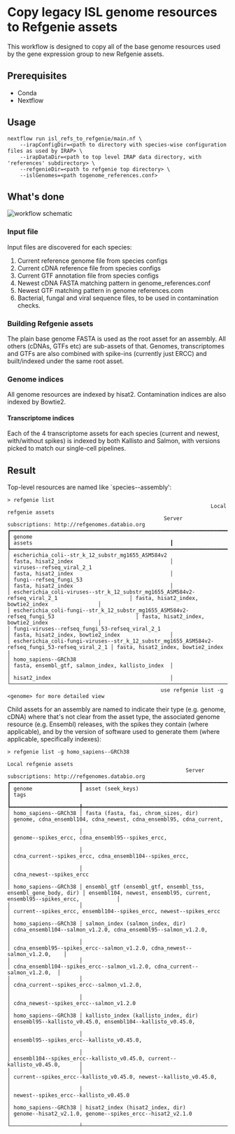 # Copy legacy ISL genome resources to Refgenie assets

This workflow is designed to copy all of the base genome resources used by the gene expression group to new Refgenie assets. 

## Prerequisites

 - Conda
 - Nextflow

## Usage

```
nextflow run isl_refs_to_refgenie/main.nf \
    --irapConfigDir=<path to directory with species-wise configuration files as used by IRAP> \
    --irapDataDir=<path to top level IRAP data directory, with 'references' subdirectory> \
    --refgenieDir=<path to refgenie top directory> \
    --islGenomes=<path togenome_references.conf>
```

## What's done

![workflow schematic](flowcharg.png)

### Input file

Input files are discovered for each species:

 1. Current reference genome file from species configs
 2. Current cDNA reference file from species configs
 3. Current GTF annotation file from species configs
 4. Newest cDNA FASTA matching pattern in genome_references.conf
 5. Newest GTF matching pattern in genome references.com
 6. Bacterial, fungal and viral sequence files, to be used in contamination checks. 

### Building Refgenie assets

The plain base genome FASTA is used as the root asset for an assembly. All others (cDNAs, GTFs etc) are sub-assets of that. Genomes, transcriptomes and GTFs are also combined with spike-ins (currently just ERCC) and built/indexed under the same root asset.

### Genome indices

All genome resources are indexed by hisat2. Contamination indices are also indexed by Bowtie2.

#### Transcriptome indices

Each of the 4 transcriptome assets for each species (current and newest, with/without spikes) is indexed by both Kallisto and Salmon, with versions picked to match our single-cell pipelines.

## Result

Top-level resources are named like `species--assembly':

```
> refgenie list
                                                                 Local refgenie assets                                                                 
                                                  Server subscriptions: http://refgenomes.databio.org                                                  
┏━━━━━━━━━━━━━━━━━━━━━━━━━━━━━━━━━━━━━━━━━━━━━━━━━━━━━━━━━━━━━━━━━━━━━━━━━━━━━━━━━━━━━━━━━━━━━━━━━━┳━━━━━━━━━━━━━━━━━━━━━━━━━━━━━━━━━━━━━━━━━━━━━━━━━━━┓
┃ genome                                                                                           ┃ assets                                            ┃
┡━━━━━━━━━━━━━━━━━━━━━━━━━━━━━━━━━━━━━━━━━━━━━━━━━━━━━━━━━━━━━━━━━━━━━━━━━━━━━━━━━━━━━━━━━━━━━━━━━━╇━━━━━━━━━━━━━━━━━━━━━━━━━━━━━━━━━━━━━━━━━━━━━━━━━━━┩
│ escherichia_coli--str_k_12_substr_mg1655_ASM584v2                                                │ fasta, hisat2_index                               │
│ viruses--refseq_viral_2_1                                                                        │ fasta, hisat2_index                               │
│ fungi--refseq_fungi_53                                                                           │ fasta, hisat2_index                               │
│ escherichia_coli-viruses--str_k_12_substr_mg1655_ASM584v2-refseq_viral_2_1                       │ fasta, hisat2_index, bowtie2_index                │
│ escherichia_coli-fungi--str_k_12_substr_mg1655_ASM584v2-refseq_fungi_53                          │ fasta, hisat2_index, bowtie2_index                │
│ fungi-viruses--refseq_fungi_53-refseq_viral_2_1                                                  │ fasta, hisat2_index, bowtie2_index                │
│ escherichia_coli-fungi-viruses--str_k_12_substr_mg1655_ASM584v2-refseq_fungi_53-refseq_viral_2_1 │ fasta, hisat2_index, bowtie2_index                │
│ homo_sapiens--GRCh38                                                                             │ fasta, ensembl_gtf, salmon_index, kallisto_index  │
│                                                                                                  │ hisat2_index                                      │
└──────────────────────────────────────────────────────────────────────────────────────────────────┴───────────────────────────────────────────────────┘
                                                 use refgenie list -g <genome> for more detailed view                                                  
```

Child assets for an assembly are named to indicate their type (e.g. genome, cDNA) where that's not clear from the asset type, the associated genome resource (e.g. Ensembl) releases, with the spikes they contain (where applicable), and by the version of software used to generate them (where applicable, specifically indexes):

```
> refgenie list -g homo_sapiens--GRCh38
                                                                        Local refgenie assets                                                                         
                                                         Server subscriptions: http://refgenomes.databio.org                                                          
┏━━━━━━━━━━━━━━━━━━━━━━┳━━━━━━━━━━━━━━━━━━━━━━━━━━━━━━━━━━━━━━━━━━━━━━━━━━━━━━━━━━━━━━━━┳━━━━━━━━━━━━━━━━━━━━━━━━━━━━━━━━━━━━━━━━━━━━━━━━━━━━━━━━━━━━━━━━━━━━━━━━━━━━┓
┃ genome               ┃ asset (seek_keys)                                              ┃ tags                                                                       ┃
┡━━━━━━━━━━━━━━━━━━━━━━╇━━━━━━━━━━━━━━━━━━━━━━━━━━━━━━━━━━━━━━━━━━━━━━━━━━━━━━━━━━━━━━━━╇━━━━━━━━━━━━━━━━━━━━━━━━━━━━━━━━━━━━━━━━━━━━━━━━━━━━━━━━━━━━━━━━━━━━━━━━━━━━┩
│ homo_sapiens--GRCh38 │ fasta (fasta, fai, chrom_sizes, dir)                           │ genome, cdna_ensembl104, cdna_newest, cdna_ensembl95, cdna_current,        │
│                      │                                                                │ genome--spikes_ercc, cdna_ensembl95--spikes_ercc,                          │
│                      │                                                                │ cdna_current--spikes_ercc, cdna_ensembl104--spikes_ercc,                   │
│                      │                                                                │ cdna_newest--spikes_ercc                                                   │
│ homo_sapiens--GRCh38 │ ensembl_gtf (ensembl_gtf, ensembl_tss, ensembl_gene_body, dir) │ ensembl104, newest, ensembl95, current, ensembl95--spikes_ercc,            │
│                      │                                                                │ current--spikes_ercc, ensembl104--spikes_ercc, newest--spikes_ercc         │
│ homo_sapiens--GRCh38 │ salmon_index (salmon_index, dir)                               │ cdna_ensembl104--salmon_v1.2.0, cdna_ensembl95--salmon_v1.2.0,             │
│                      │                                                                │ cdna_ensembl95--spikes_ercc--salmon_v1.2.0, cdna_newest--salmon_v1.2.0,    │
│                      │                                                                │ cdna_ensembl104--spikes_ercc--salmon_v1.2.0, cdna_current--salmon_v1.2.0,  │
│                      │                                                                │ cdna_current--spikes_ercc--salmon_v1.2.0,                                  │
│                      │                                                                │ cdna_newest--spikes_ercc--salmon_v1.2.0                                    │
│ homo_sapiens--GRCh38 │ kallisto_index (kallisto_index, dir)                           │ ensembl95--kallisto_v0.45.0, ensembl104--kallisto_v0.45.0,                 │
│                      │                                                                │ ensembl95--spikes_ercc--kallisto_v0.45.0,                                  │
│                      │                                                                │ ensembl104--spikes_ercc--kallisto_v0.45.0, current--kallisto_v0.45.0,      │
│                      │                                                                │ current--spikes_ercc--kallisto_v0.45.0, newest--kallisto_v0.45.0,          │
│                      │                                                                │ newest--spikes_ercc--kallisto_v0.45.0                                      │
│ homo_sapiens--GRCh38 │ hisat2_index (hisat2_index, dir)                               │ genome--hisat2_v2.1.0, genome--spikes_ercc--hisat2_v2.1.0                  │
└──────────────────────┴────────────────────────────────────────────────────────────────┴────────────────────────────────────────────────────────────────────────────┘
```

